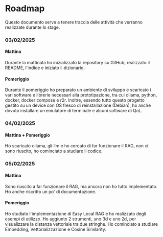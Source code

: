 # Roadmap

Questo documento serve a tenere traccia delle attività che verranno realizzate durante lo stage.

### 03/02/2025

#### Mattina

Durante la mattinata ho inizializzato la repository su GitHub, realizzato il README, l'indice e iniziato il dizionario. 

#### Pomeriggio

Durante il pomeriggio ho preparato un ambiente di sviluppo e scaricato i vari software e librerie necessari alla prototipazione, tra cui ollama, python, docker, docker compose e r2r.
Inoltre, essendo tutto questo progetto gestito su un device con OS fresco di reinstallazione (Debian), ho anche dovuto installare un emulatore di terminale e alcuni software di QoL.


### 04/02/2025

#### Mattina + Pomeriggio

Ho scaricato ollama, gli llm e ho cercato di far funzionare il RAG, non ci sono riuscito, ho cominciato a studiare il codice.

### 05/02/2025

#### Mattina

Sono riuscito a far funzionare il RAG, ma ancora non ho tutto implementato.
Ho anche riscritto un po' di documentazione.

#### Pomeriggio

Ho studiato l'implementazione di Easy Local RAG e ho realizzato degli esempi di utilizzo.
Ho aggiunto 2 strumenti, uno 3d e uno 2d, per visualizzare la distanza vettoriale tra due stringhe.
Ho cominciato a studiare Embedding, Vettorializzazione e Cosine Similarity.
